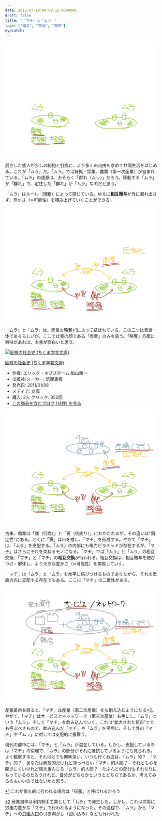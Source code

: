 ```yaml
---
date: 2012-07-19T00:09:12.0000000
draft: false
title: "「マチ」と「ムラ」"
tags: ["贈与", "交換", "都市"]
eyecatch: 
---
```

<p><img src="20120718233203.jpg" alt="f:id:daruyanagi:20120718233203j:plain" title="f:id:daruyanagi:20120718233203j:plain" class="hatena-fotolife"></p><p>孤立した個人が少しの制約と引換に、より多くの自由を求めて共同生活をはじめる。これが「ムラ」だ。「ムラ」では狩猟・採集、農業（第一次産業）が営まれている。「ムラ」の語源は、おそらく「群れ（ムレ）」だろう。移動する「ムラ」が「群れ」で、定住した「群れ」が「ムラ」なのだと思う。</p><p>「ムラ」はルール（規範）によって閉じている。ゆえに<b>相互贈与</b>が外に漏れ出さず、豊かさ（≒可能性）を積み上げていくことができる。</p><p><img src="20120718233211.jpg" alt="f:id:daruyanagi:20120718233211j:plain" title="f:id:daruyanagi:20120718233211j:plain" class="hatena-fotolife"></p><p>「ムラ」と「ムラ」は、商業と略奪<a href="#f1" name="fn1" title="これが恒久的に行われる場合は「征服」と呼ばれるだろう">*1</a>によって結ばれている。この二つは表裏一体であるらしいが、ここでは表の顔である「商業」のみを扱う。「略奪」方面に興味があれば、本書が面白いと思う。</p><p><div class="hatena-asin-detail"><a href="http://www.amazon.co.jp/exec/obidos/ASIN/4480093443/bestylesnet-22/"><img src="http://ecx.images-amazon.com/images/I/51AkKsfSYPL._SL160_.jpg" class="hatena-asin-detail-image" alt="匪賊の社会史 (ちくま学芸文庫)" title="匪賊の社会史 (ちくま学芸文庫)"></a><div class="hatena-asin-detail-info"><p class="hatena-asin-detail-title"><a href="http://www.amazon.co.jp/exec/obidos/ASIN/4480093443/bestylesnet-22/">匪賊の社会史 (ちくま学芸文庫)</a></p><ul><li><span class="hatena-asin-detail-label">作者:</span> エリック・ホブズボーム,船山榮一</li><li><span class="hatena-asin-detail-label">出版社/メーカー:</span> 筑摩書房</li><li><span class="hatena-asin-detail-label">発売日:</span> 2011/01/08</li><li><span class="hatena-asin-detail-label">メディア:</span> 文庫</li><li><span class="hatena-asin-detail-label">購入</span>: 2人 <span class="hatena-asin-detail-label">クリック</span>: 352回</li><li><a href="http://d.hatena.ne.jp/asin/4480093443/bestylesnet-22" target="_blank">この商品を含むブログ (14件) を見る</a></li></ul></div><div class="hatena-asin-detail-foot"></div></div></p><p><img src="20120718233210.jpg" alt="f:id:daruyanagi:20120718233210j:plain" title="f:id:daruyanagi:20120718233210j:plain" class="hatena-fotolife"></p><p>古来、商業は「商（行商）」と「賈（店売り）」にわかたれるが、その違いは"固定性"にある。とくに「賈」は市を成し、「マチ」を形成する。やがて「マチ」は、「ムラ」を支配する。「ムラ」の内部にも権力ピラミッドが存在するが、「マチ」はさらにそれを束ねるモノになる。「マチ」では「ムラ」と「ムラ」の相互交換、「マチ」と「マチ」の<b>相互交換</b>が行われる。相互交換は、相互贈与を結びつけ・解体し、より大きな豊かさ（≒可能性）を実現していく。</p><p>「マチ」は「ムラ」と「ムラ」を水平に結びつけるものでありながら、それを垂直方向に支配する存在でもある。ここに「マチ」の二重性がある。</p><p><img src="20120718233217.jpg" alt="f:id:daruyanagi:20120718233217j:plain" title="f:id:daruyanagi:20120718233217j:plain" class="hatena-fotolife"></p><p>産業革命を経ると、「マチ」は産業（第二次産業）をも抱え込むようになる<a href="#f2" name="fn2" title="産業自体は家内制手工業として「ムラ」で発生した。しかし、これは次第に労働力豊かな「マチ」で行われるようになった。その過程で、「ムラ」から「マチ」への労働人口の引き剥がし（囲い込み）なども行われた">*2</a>。やがて、「マチ」はサービスとネットワーク（第三次産業）も手にし、「ムラ」という「ムラ」、そして「マチ」を飲み込んでいく。これは“拡大された都市”とでも呼ぶべきもので、飲み込んだ「マチ」や「ムラ」を平坦に、そして外の「マチ」や「ムラ」に対しては支配的に振舞う。</p><p>現代の都市には、「マチ」と「ムラ」が混在している。しかし、支配しているのは「マチ」の倫理で、「ムラ」の部分がそれに抵抗しているようにも見られる。よく観察すると、それはとても興味深い。いつも行くお店は、「ムラ」的？　「マチ」的？　あなたは解放的だけれど薄っぺらい「マチ」的人間？　それとも心を開きにくいけれど情を重んじる「ムラ」的人間？　たぶんどの部分もそれなりにもっているのだろうけれど、自分がどちらかというとどちらであるか、考えてみるのもいいのではないかと思う。</p>
<div class="footnote">
<p class="footnote"><a href="#fn1" name="f1" class="footnote-number">*1</a><span class="footnote-delimiter">:</span><span class="footnote-text">これが恒久的に行われる場合は「征服」と呼ばれるだろう</span></p>
<p class="footnote"><a href="#fn2" name="f2" class="footnote-number">*2</a><span class="footnote-delimiter">:</span><span class="footnote-text">産業自体は家内制手工業として「ムラ」で発生した。しかし、これは次第に労働力豊かな「マチ」で行われるようになった。その過程で、「ムラ」から「マチ」への<a class="keyword" href="http://d.hatena.ne.jp/keyword/%CF%AB%C6%AF%BF%CD%B8%FD">労働人口</a>の引き剥がし（囲い込み）なども行われた</span></p>
</div>